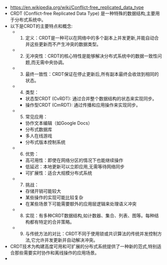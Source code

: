 - https://en.wikipedia.org/wiki/Conflict-free_replicated_data_type
- CRDT (Conflict-free Replicated Data Type) 是一种特殊的数据结构,主要用于分布式系统中。
- 以下是CRDT的主要特点和概念:
	- 1. 定义：CRDT是一种可以在网络中的多个副本上并发更新,并能自动合并这些更新而不产生冲突的数据类型。
	- 2. 无冲突性：CRDT的核心特性是能够解决分布式系统中的数据一致性问题,而无需中央协调。
	- 3. 最终一致性：CRDT保证在停止更新后,所有副本最终会收敛到相同的状态。
	- 4. 类型：
		- 状态型CRDT (CvRDT): 通过合并整个数据结构的状态来实现同步。
		- 操作型CRDT (CmRDT): 通过传播和应用操作来实现同步。
	- 5. 常见应用：
		- 协作文本编辑（如Google Docs）
		- 分布式数据库
		- 多人在线游戏
		- 分布式版本控制系统
	- 6. 优势：
		- 高可用性：即使在网络分区的情况下也能继续操作
		- 低延迟：本地更新可以立即应用,无需等待网络同步
		- 可扩展性：适合大规模分布式系统
	- 7. 挑战：
		- 存储开销可能较大
		- 某些操作的实现可能比较复杂
		- 在某些场景下可能需要额外的应用层逻辑来处理语义冲突
	- 8. 实现：有多种CRDT数据结构,如计数器、集合、列表、图等。每种结构都有特定的合并策略。
	- 9. 与传统方法的对比：CRDT不同于使用锁或共识算法的传统并发控制方法,它允许并发更新并自动解决冲突。
- CRDT技术为构建高度可用和可扩展的分布式系统提供了一种新的范式,特别适合那些需要实时协作和离线操作的应用场景。
-